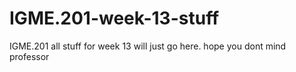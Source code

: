 # IGME.201-week-13-stuff
IGME.201  all stuff for week 13 will just go here. hope you dont mind professor 
